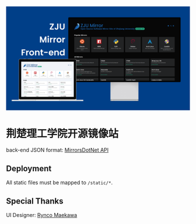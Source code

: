 ![cover](https://raw.githubusercontent.com/RalXYZ/repo-pictures/main/mirror-front/cover.png)  

# 荆楚理工学院开源镜像站

back-end JSON format: [MirrorsDotNet API](https://github.com/ZJUSCT/MirrorsDotNet/blob/main/Docs/Swagger.json)

## Deployment

All static files must be mapped to `/static/*`.  

## Special Thanks

UI Designer: [Rynco Maekawa](https://github.com/lynzrand)  

